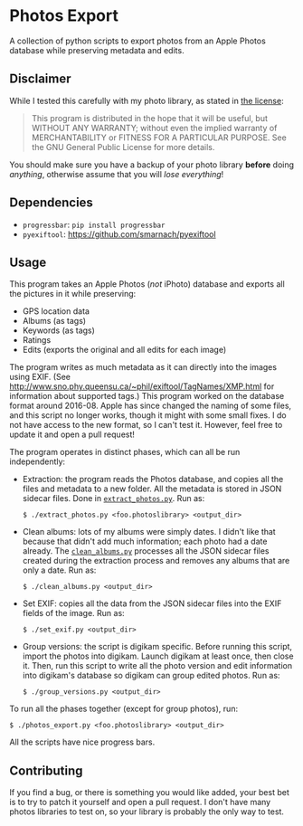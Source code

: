 # Photos Export
A collection of python scripts to export photos from an Apple Photos database while preserving metadata and edits.

## Disclaimer
While I tested this carefully with my photo library, as stated in [the license](LICENSE.txt):
> This program is distributed in the hope that it will be useful,
but WITHOUT ANY WARRANTY; without even the implied warranty of
MERCHANTABILITY or FITNESS FOR A PARTICULAR PURPOSE.  See the
GNU General Public License for more details.

You should make sure you have a backup of your photo library **before** doing _anything_, otherwise assume that you will _lose everything_!

## Dependencies

* `progressbar`: `pip install progressbar`
* `pyexiftool`: https://github.com/smarnach/pyexiftool

## Usage
This program takes an Apple Photos (_not_ iPhoto) database and exports all the
pictures in it while preserving:

* GPS location data
* Albums (as tags)
* Keywords (as tags)
* Ratings
* Edits (exports the original and all edits for each image)

The program writes as much metadata as it can directly into the images using EXIF. (See http://www.sno.phy.queensu.ca/~phil/exiftool/TagNames/XMP.html for information about supported tags.)
This program worked on the database format around 2016-08. Apple has since changed the naming of some files, and this script no longer works, though it might with some small fixes. I do not have access to the new format, so I can't test it. However, feel free to update it and open a pull request!

The program operates in distinct phases, which can all be run independently:

* Extraction: the program reads the Photos database, and copies all the files and metadata to a new folder. All the metadata is stored in JSON sidecar files. Done in [`extract_photos.py`](extract_photos.py). Run as:

  ```shell
  $ ./extract_photos.py <foo.photoslibrary> <output_dir>
  ```
* Clean albums: lots of my albums were simply dates. I didn't like that because that didn't add much information; each photo had a date already. The [`clean_albums.py`](clean_albums.py) processes all the JSON sidecar files created during the extraction process and removes any albums that are only a date. Run as:

  ```shell
  $ ./clean_albums.py <output_dir>
  ```
* Set EXIF: copies all the data from the JSON sidecar files into the EXIF fields of the image. Run as:

  ```shell
  $ ./set_exif.py <output_dir>
  ```
* Group versions: the script is digikam specific. Before running this script, import the photos into digikam. Launch digikam at least once, then close it. Then, run this script to write all the photo version and edit information into digikam's database so digikam can group edited photos.
Run as:

  ```shell
  $ ./group_versions.py <output_dir>
  ```

To run all the phases together (except for group photos), run:

```shell
$ ./photos_export.py <foo.photoslibrary> <output_dir>
```

All the scripts have nice progress bars.

## Contributing
If you find a bug, or there is something you would like added, your best bet is to try to patch it yourself and open a pull request. I don't have many photos libraries to test on, so your library is probably the only way to test.
